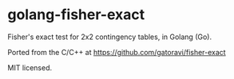 # golang-fisher-exact

Fisher's exact test for 2x2 contingency tables, in Golang (Go).

Ported from the C/C++ at https://github.com/gatoravi/fisher-exact

MIT licensed.

